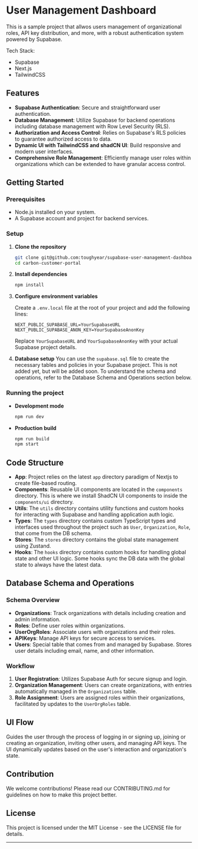 # User Management Dashboard

This is a sample project that allwos users management of organizational roles, API key distribution, and more, with a robust authentication system powered by Supabase.

Tech Stack:

-   Supabase
-   Next.js
-   TailwindCSS

## Features

-   **Supabase Authentication**: Secure and straightforward user authentication.
-   **Database Management**: Utilize Supabase for backend operations including database management with Row Level Security (RLS).
-   **Authorization and Access Control**: Relies on Supabase's RLS policies to guarantee authorized access to data.
-   **Dynamic UI with TailwindCSS and shadCN UI**: Build responsive and modern user interfaces.
-   **Comprehensive Role Management**: Efficiently manage user roles within organizations which can be extended to have granular access control.

## Getting Started

### Prerequisites

-   Node.js installed on your system.
-   A Supabase account and project for backend services.

### Setup

1. **Clone the repository**

    ```bash
    git clone git@github.com:toughyear/supabase-user-management-dashboard.git
    cd carbon-customer-portal
    ```

2. **Install dependencies**

    ```bash
    npm install
    ```

3. **Configure environment variables**

    Create a `.env.local` file at the root of your project and add the following lines:

    ```plaintext
    NEXT_PUBLIC_SUPABASE_URL=YourSupabaseURL
    NEXT_PUBLIC_SUPABASE_ANON_KEY=YourSupabaseAnonKey
    ```

    Replace `YourSupabaseURL` and `YourSupabaseAnonKey` with your actual Supabase project details.

4. **Database setup**
   You can use the `supabase.sql` file to create the necessary tables and policies in your Supabase project. This is not added yet, but will be added soon. To understand the schema and operations, refer to the Database Schema and Operations section below.

### Running the project

-   **Development mode**

    ```bash
    npm run dev
    ```

-   **Production build**

    ```bash
    npm run build
    npm start
    ```

## Code Structure

-   **App**: Project relies on the latest `app` directory paradigm of Nextjs to create file-based routing.
-   **Components**: Reusable UI components are located in the `components` directory. This is where we install ShadCN UI components to inside the `components/ui` directory.
-   **Utils**: The `utils` directory contains utility functions and custom hooks for interacting with Supabase and handling application auth logic.
-   **Types**: The `types` directory contains custom TypeScript types and interfaces used throughout the project such as `User`, `Organization`, `Role`, that come from the DB schema.
-   **Stores**: The `stores` directory contains the global state management using Zustand.
-   **Hooks**: The `hooks` directory contains custom hooks for handling global state and other UI logic. Some hooks sync the DB data with the global state to always have the latest data.

## Database Schema and Operations

### Schema Overview

-   **Organizations**: Track organizations with details including creation and admin information.
-   **Roles**: Define user roles within organizations.
-   **UserOrgRoles**: Associate users with organizations and their roles.
-   **APIKeys**: Manage API keys for secure access to services.
-   **Users**: Special table that comes from and managed by Supabase. Stores user details including email, name, and other information.

### Workflow

1. **User Registration**: Utilizes Supabase Auth for secure signup and login.
2. **Organization Management**: Users can create organizations, with entries automatically managed in the `Organizations` table.
3. **Role Assignment**: Users are assigned roles within their organizations, facilitated by updates to the `UserOrgRoles` table.

## UI Flow

Guides the user through the process of logging in or signing up, joining or creating an organization, inviting other users, and managing API keys. The UI dynamically updates based on the user's interaction and organization's state.

## Contribution

We welcome contributions! Please read our CONTRIBUTING.md for guidelines on how to make this project better.

## License

This project is licensed under the MIT License - see the LICENSE file for details.

---

